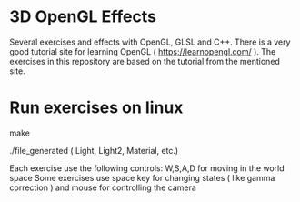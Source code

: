 # 3D OpenGL Effects
Several exercises and effects with OpenGL, GLSL and C++. There is a very good tutorial site for learning OpenGL ( https://learnopengl.com/ ). The exercises in this repository are based on the tutorial from the mentioned site.

# Run exercises on linux
make

./file_generated ( Light, Light2, Material, etc.)

Each exercise use the following controls:
W,S,A,D for moving in the world space
Some exercises use space key for changing states ( like gamma correction ) and
mouse for controlling the camera
